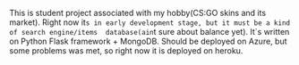 This is student project associated with my hobby(CS:GO skins and its market). Right now it`s in early development stage, but it must be a kind of search engine/items 
database(ain`t sure about balance yet). It`s written on Python Flask framework + MongoDB. Should be deployed on Azure, but some problems was met, so right now it is 
deployed on heroku.
